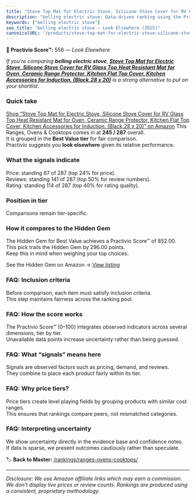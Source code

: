 ```yaml
---
title: "Stove Top Mat for Electric Stove, Silicone Stove Cover for RV Glass Top,Heat Resistant Mat for Oven, Ceramic Range Protector, Kitchen Flat Top Cover, Kitchen Accessories for Induction. (Black,28 x 20)"
description: "belling electric stove: Data-driven ranking using the Practivio Score™. Positioned by quality, value, demand, findability, momentum."
keywords: ["belling electric stove"]
seo_title: "belling electric stove — Look Elsewhere (2025)"
canonicalURL: "/products/stove-top-mat-for-electric-stove-silicone-stove-cover-for-rv-glass-topheat-resistant-mat-for-oven-ceramic-range-protector-kitchen-flat-top-cover-kitchen-accessories-for-induction-black28-x-20-B0DQ59K7H4/"
---
```


**🚫 Practivio Score™:** 556 — _Look Elsewhere_


*If you're comparing **belling electric stove**, **[Stove Top Mat for Electric Stove, Silicone Stove Cover for RV Glass Top,Heat Resistant Mat for Oven, Ceramic Range Protector, Kitchen Flat Top Cover, Kitchen Accessories for Induction. (Black,28 x 20)](https://www.amazon.com/dp/B0DQ59K7H4?tag=practivio-20)** is a strong alternative to put on your shortlist.*
### Quick take
[Shop “Stove Top Mat for Electric Stove, Silicone Stove Cover for RV Glass Top,Heat Resistant Mat for Oven, Ceramic Range Protector, Kitchen Flat Top Cover, Kitchen Accessories for Induction. (Black,28 x 20)” on Amazon](https://www.amazon.com/dp/B0DQ59K7H4?tag=practivio-20)
This Ranges, Ovens & Cooktops comes in at **245 / 287** overall.  
It is grouped in the **Best Value tier** for fair comparison.  
Practivio suggests you **look elsewhere** given its relative performance.

### What the signals indicate
Price: standing 67 of 287 (top 24% for price).  
Reviews: standing 141 of 287 (top 50% for review numbers).  
Rating: standing 114 of 287 (top 40% for rating quality).  

### Position in tier
Comparisons remain tier-specific.

### How it compares to the Hidden Gem
The Hidden Gem for Best Value achieves a Practivio Score™ of 852.00.  
This pick trails the Hidden Gem by 296.00 points.  
Keep this in mind when weighing your top choices.  

See the Hidden Gem on Amazon → [View listing](https://www.amazon.com/dp/B0CHJ5HFNB?tag=practivio-20)

### FAQ: Inclusion criteria
Before comparison, each item must satisfy inclusion criteria.  
This step maintains fairness across the ranking pool.

### FAQ: How the score works
The Practivio Score™ (0–100) integrates observed indicators across several dimensions, tier by tier.  
Unavailable data points increase uncertainty rather than being guessed.

### FAQ: What “signals” means here
Signals are observed factors such as pricing, demand, and reviews.  
They combine to place each product fairly within its tier.

### FAQ: Why price tiers?
Price tiers create level playing fields by grouping products with similar cost ranges.  
This ensures that rankings compare peers, not mismatched categories.

### FAQ: Interpreting uncertainty
We show uncertainty directly in the evidence base and confidence notes.  
If data is sparse, we present outcomes cautiously rather than speculate.


🏷️ **Back to Master:** [/rankings/ranges-ovens-cooktops/](/rankings/ranges-ovens-cooktops/)

---
_Disclosure: We use Amazon affiliate links which may earn a commission. We don’t display live prices or review counts. Rankings are produced using a consistent, proprietary methodology._
